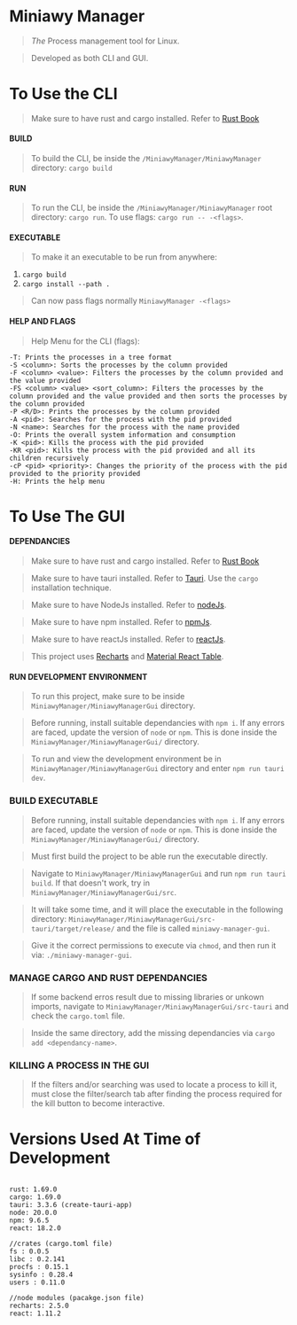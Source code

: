 # Miniawy Manager

> _The_ Process management tool for Linux.

> Developed as both CLI and GUI.

# To Use the CLI

> Make sure to have rust and cargo installed.
> Refer to [Rust Book](https://doc.rust-lang.org/book/ch01-01-installation.html)

#### BUILD

> To build the CLI, be inside the `/MiniawyManager/MiniawyManager` directory: `cargo build`

#### RUN

> To run the CLI, be inside the `/MiniawyManager/MiniawyManager` root directory: `cargo run`. To use flags: `cargo run -- -<flags>`.

#### EXECUTABLE

> To make it an executable to be run from anywhere:

1. `cargo build`
2. `cargo install --path .`

> Can now pass flags normally `MiniawyManager -<flags>`

#### HELP AND FLAGS

> Help Menu for the CLI (flags):

```
-T: Prints the processes in a tree format
-S <column>: Sorts the processes by the column provided
-F <column> <value>: Filters the processes by the column provided and the value provided
-FS <column> <value> <sort_column>: Filters the processes by the column provided and the value provided and then sorts the processes by the column provided
-P <R/D>: Prints the processes by the column provided
-A <pid>: Searches for the process with the pid provided
-N <name>: Searches for the process with the name provided
-O: Prints the overall system information and consumption
-K <pid>: Kills the process with the pid provided
-KR <pid>: Kills the process with the pid provided and all its children recursively
-cP <pid> <priority>: Changes the priority of the process with the pid provided to the priority provided
-H: Prints the help menu
```

# To Use The GUI

#### DEPENDANCIES

> Make sure to have rust and cargo installed.
> Refer to [Rust Book](https://doc.rust-lang.org/book/ch01-01-installation.html)

> Make sure to have tauri installed. Refer to [Tauri](https://tauri.app/).
> Use the `cargo` installation technique.

> Make sure to have NodeJs installed. Refer to [nodeJs](https://nodejs.org/en).

> Make sure to have npm installed. Refer to [npmJs](https://www.npmjs.com/).

> Make sure to have reactJs installed. Refer to [reactJs](https://react.dev/).

> This project uses [Recharts](https://recharts.org/en-US/) and [Material React Table](https://www.material-react-table.com).

#### RUN DEVELOPMENT ENVIRONMENT

> To run this project, make sure to be inside `MiniawyManager/MiniawyManagerGui` directory.

> Before running, install suitable dependancies with `npm i`. If any errors are faced, update the version of `node` or `npm`. This is done inside the `MiniawyManager/MiniawyManagerGui/` directory.

> To run and view the development environment be in `MiniawyManager/MiniawyManagerGui` directory and enter `npm run tauri dev`.

### BUILD EXECUTABLE

> Before running, install suitable dependancies with `npm i`. If any errors are faced, update the version of `node` or `npm`. This is done inside the `MiniawyManager/MiniawyManagerGui/` directory.

> Must first build the project to be able run the executable directly.

> Navigate to `MiniawyManager/MiniawyManagerGui` and run `npm run tauri build`. If that doesn't work, try in `MiniawyManager/MiniawyManagerGui/src`.

> It will take some time, and it will place the executable in the following directory: `MiniawyManager/MiniawyManagerGui/src-tauri/target/release/` and the file is called `miniawy-manager-gui`.

> Give it the correct permissions to execute via `chmod`, and then run it via: `./miniawy-manager-gui`.

### MANAGE CARGO AND RUST DEPENDANCIES

> If some backend erros result due to missing libraries or unkown imports, navigate to `MiniawyManager/MiniawyManagerGui/src-tauri` and check the `cargo.toml` file.

> Inside the same directory, add the missing dependancies via `cargo add <dependancy-name>`.

### KILLING A PROCESS IN THE GUI

> If the filters and/or searching was used to locate a process to kill it, must close the filter/search tab after finding the process required for the kill button to become interactive. 

# Versions Used At Time of Development

```

rust: 1.69.0
cargo: 1.69.0
tauri: 3.3.6 (create-tauri-app)
node: 20.0.0
npm: 9.6.5
react: 18.2.0

//crates (cargo.toml file)
fs : 0.0.5
libc : 0.2.141
procfs : 0.15.1
sysinfo : 0.28.4
users : 0.11.0

//node modules (pacakge.json file)
recharts: 2.5.0
react: 1.11.2

```
